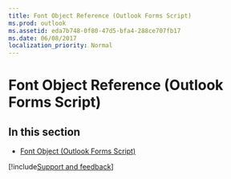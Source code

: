 ```yaml
---
title: Font Object Reference (Outlook Forms Script)
ms.prod: outlook
ms.assetid: eda7b748-0f80-47d5-bfa4-288ce707fb17
ms.date: 06/08/2017
localization_priority: Normal
---
```



# Font Object Reference (Outlook Forms Script)

## In this section


-  [Font Object (Outlook Forms Script)](Outlook.font.md)
    

[!include[Support and feedback](~/includes/feedback-boilerplate.md)]